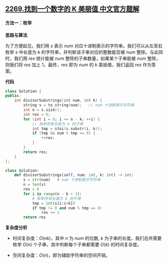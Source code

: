 ## [2269.找到一个数字的 K 美丽值 中文官方题解](https://leetcode.cn/problems/find-the-k-beauty-of-a-number/solutions/100000/zhao-dao-yi-ge-shu-zi-de-k-mei-li-zhi-by-jn5i)

#### 方法一：枚举

**思路与算法**

为了方便起见，我们用 $s$ 表示 $\textit{num}$ 对应十进制表示的字符串。我们可以从左至右枚举 $s$ 中长度为 $k$ 的字符串，并判断该子串对应的整数能否被 $\textit{num}$ 整除。与此同时，我们用 $\textit{res}$ 统计能被 $\textit{num}$ 整除的子串数量，如果某个子串能被 $\textit{num}$ 整除，则我们将 $\textit{res}$ 加上 $1$。最终，$\textit{res}$ 即为 $\textit{num}$ 的 $k$ 美丽值，我们返回 $\textit{res}$ 作为答案。

**代码**

```C++ [sol1-C++]
class Solution {
public:
    int divisorSubstrings(int num, int k) {
        string s = to_string(num);   // num 十进制表示字符串
        int n = s.size();
        int res = 0;
        for (int i = 0; i <= n - k; ++i) {
            // 枚举所有长度为 k 的子串
            int tmp = stoi(s.substr(i, k));
            if (tmp && num % tmp == 0) {
                ++res;
            }
        }
        return res;
    }
};
```


```Python [sol1-Python3]
class Solution:
    def divisorSubstrings(self, num: int, k: int) -> int:
        s = str(num)   # num 十进制表示字符串
        n = len(s)
        res = 0
        for i in range(n - k + 1):
            # 枚举所有长度为 k 的子串
            tmp = int(s[i:i+k])
            if tmp != 0 and num % tmp == 0:
                res += 1
        return res
```


**复杂度分析**

- 时间复杂度：$O(nk)$，其中 $n$ 为 $\textit{num}$ 的位数, $k$ 为子串的长度。我们总共需要枚举 $O(n)$ 个子串，其中判断每个子串都需要 $O(k)$ 的时间复杂度。

- 空间复杂度：$O(n)$，即为辅助字符串的空间开销。